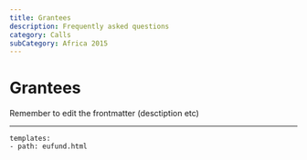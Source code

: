 ```yaml
---
title: Grantees
description: Frequently asked questions
category: Calls
subCategory: Africa 2015
---
```


# Grantees

Remember to edit the frontmatter (desctiption etc)

----------

```styledYaml
templates:
- path: eufund.html
```
